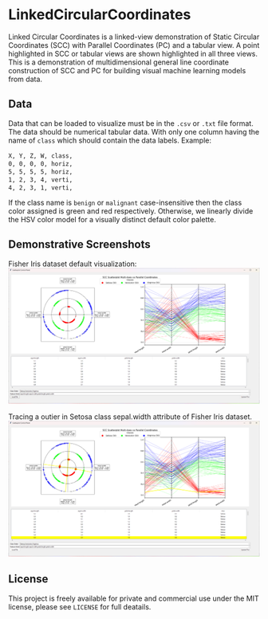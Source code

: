 # LinkedCircularCoordinates

Linked Circular Coordinates is a linked-view demonstration of Static Circular Coordinates (SCC) with Parallel Coordinates (PC) and a tabular view. A point highlighted in SCC or tabular views are shown highlighted in all three views. This is a demonstration of multidimensional general line coordinate construction of SCC and PC for building visual machine learning models from data.

## Data

Data that can be loaded to visualize must be in the `.csv` or `.txt` file format. The data should be numerical tabular data. With only one column having the name of `class` which should contain the data labels. Example:

```csv
X, Y, Z, W, class,
0, 0, 0, 0, horiz,
5, 5, 5, 5, horiz,
1, 2, 3, 4, verti,
4, 2, 3, 1, verti,
```

If the class name is `benign` or `malignant` case-insensitive then the class color assigned is green and red respectively. Otherwise, we linearly divide the HSV color model for a visually distinct default color palette.

## Demonstrative Screenshots

Fisher Iris dataset default visualization:
![Demo screenshot of Iris dataset](screenshots/demo_iris.png)

Tracing a outier in Setosa class sepal.width attribute of Fisher Iris dataset.
![Demo screenshot of Iris dataset](screenshots/demo_iris_outlier.png)

## License

This project is freely available for private and commercial use under the MIT license, please see `LICENSE` for full deatails.

